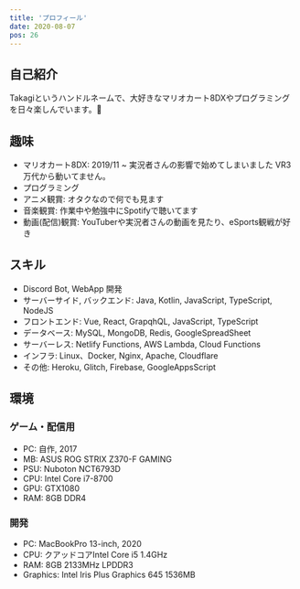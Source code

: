 ```yaml
---
title: 'プロフィール'
date: 2020-08-07
pos: 26
---
```


## 自己紹介
Takagiというハンドルネームで、大好きなマリオカート8DXやプログラミングを日々楽しんでいます。

## 趣味
- マリオカート8DX: 2019/11 ~ 実況者さんの影響で始めてしまいました VR3万代から動いてません。
- プログラミング
- アニメ観賞: オタクなので何でも見ます
- 音楽観賞: 作業中や勉強中にSpotifyで聴いてます
- 動画(配信)観賞: YouTuberや実況者さんの動画を見たり、eSports観戦が好き

## スキル
- Discord Bot, WebApp 開発
- サーバーサイド, バックエンド: Java, Kotlin, JavaScript, TypeScript, NodeJS
- フロントエンド: Vue, React, GrapqhQL, JavaScript, TypeScript
- データベース: MySQL, MongoDB, Redis, GoogleSpreadSheet
- サーバーレス: Netlify Functions, AWS Lambda, Cloud Functions
- インフラ: Linux、Docker, Nginx, Apache, Cloudflare
- その他: Heroku, Glitch, Firebase, GoogleAppsScript

## 環境

### ゲーム・配信用
- PC: 自作, 2017
- MB: ASUS ROG STRIX Z370-F GAMING
- PSU: Nuboton NCT6793D
- CPU: Intel Core i7-8700
- GPU: GTX1080
- RAM: 8GB DDR4

### 開発
- PC: MacBookPro 13-inch, 2020
- CPU: クアッドコアIntel Core i5 1.4GHz
- RAM: 8GB 2133MHz LPDDR3
- Graphics: Intel Iris Plus Graphics 645 1536MB